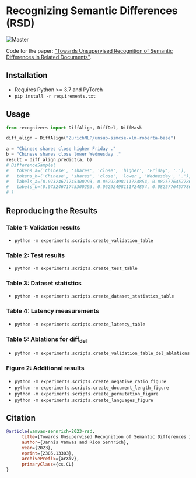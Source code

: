 # Recognizing Semantic Differences (RSD)
![Master](https://github.com/ZurichNLP/recognizing-semantic-differences/workflows/unittest/badge.svg?branch=master&event=push)

Code for the paper: ["Towards Unsupervised Recognition of Semantic Differences in Related Documents"](https://doi.org/10.48550/arXiv.2305.13303).

## Installation

* Requires Python >= 3.7 and PyTorch
* `pip install -r requirements.txt`

## Usage
```python
from recognizers import DiffAlign, DiffDel, DiffMask

diff_align = DiffAlign("ZurichNLP/unsup-simcse-xlm-roberta-base")

a = "Chinese shares close higher Friday ."
b = "Chinese shares close lower Wednesday ."
result = diff_align.predict(a, b)
# DifferenceSample(
#   tokens_a=('Chinese', 'shares', 'close', 'higher', 'Friday', '.'),
#   tokens_b=('Chinese', 'shares', 'close', 'lower', 'Wednesday', '.'),
#   labels_a=(0.07324671745300293, 0.06292498111724854, 0.082577645778656, 0.1421372890472412, 0.2610551714897156, 0.1118348240852356),
#   labels_b=(0.07324671745300293, 0.06292498111724854, 0.082577645778656, 0.1421372890472412, 0.2709317207336426, 0.1118348240852356)
# )
```

## Reproducing the Results
### Table 1: Validation results
* `python -m experiments.scripts.create_validation_table`
### Table 2: Test results
* `python -m experiments.scripts.create_test_table`
### Table 3: Dataset statistics
* `python -m experiments.scripts.create_dataset_statistics_table`
### Table 4: Latency measurements
* `python -m experiments.scripts.create_latency_table`
### Table 5: Ablations for diff<sub>del</sub>
* `python -m experiments.scripts.create_validation_table_del_ablations`
### Figure 2: Additional results
* `python -m experiments.scripts.create_negative_ratio_figure`
* `python -m experiments.scripts.create_document_length_figure`
* `python -m experiments.scripts.create_permutation_figure`
* `python -m experiments.scripts.create_languages_figure`

## Citation
```bibtex
@article{vamvas-sennrich-2023-rsd,
      title={Towards Unsupervised Recognition of Semantic Differences in Related Documents},
      author={Jannis Vamvas and Rico Sennrich},
      year={2023},
      eprint={2305.13303},
      archivePrefix={arXiv},
      primaryClass={cs.CL}
}
```
